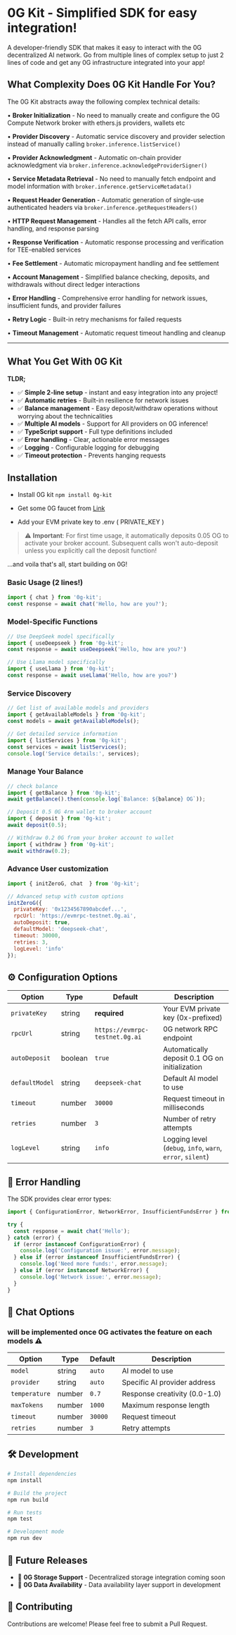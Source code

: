 # 0G Kit - Simplified SDK for easy integration!

A developer-friendly SDK that makes it easy to interact with the 0G decentralized AI network. Go from multiple lines of complex setup to just 2 lines of code and get any 0G infrastructure integrated into your app!

## What Complexity Does 0G Kit Handle For You? 

The 0G Kit abstracts away the following complex technical details:

• **Broker Initialization** - No need to manually create and configure the 0G Compute Network broker with ethers.js providers, wallets etc

• **Provider Discovery** - Automatic service discovery and provider selection instead of manually calling `broker.inference.listService()`

• **Provider Acknowledgment** - Automatic on-chain provider acknowledgment via `broker.inference.acknowledgeProviderSigner()`

• **Service Metadata Retrieval** - No need to manually fetch endpoint and model information with `broker.inference.getServiceMetadata()`

• **Request Header Generation** - Automatic generation of single-use authenticated headers via `broker.inference.getRequestHeaders()`

• **HTTP Request Management** - Handles all the fetch API calls, error handling, and response parsing

• **Response Verification** - Automatic response processing and verification for TEE-enabled services

• **Fee Settlement** - Automatic micropayment handling and fee settlement

• **Account Management** - Simplified balance checking, deposits, and withdrawals without direct ledger interactions

• **Error Handling** - Comprehensive error handling for network issues, insufficient funds, and provider failures

• **Retry Logic** - Built-in retry mechanisms for failed requests

• **Timeout Management** - Automatic request timeout handling and cleanup

-------

## What You Get With 0G Kit
**TLDR;**
- ✅ **Simple 2-line setup** - instant and easy integration into any project!
- ✅ **Automatic retries** - Built-in resilience for network issues
- ✅ **Balance management** - Easy deposit/withdraw operations without worrying about the technicalities
- ✅ **Multiple AI models** - Support for All providers on 0G inference!
- ✅ **TypeScript support** - Full type definitions included
- ✅ **Error handling** - Clear, actionable error messages
- ✅ **Logging** - Configurable logging for debugging
- ✅ **Timeout protection** - Prevents hanging requests


## Installation

- Install 0G kit `npm install 0g-kit`

- Get some 0G faucet from [Link](https://faucet.0g.ai/)

- Add your EVM private key to .env ( PRIVATE_KEY )


> ⚠️ **Important**: For first time usage, it automatically deposits 0.05 OG to activate your broker account. Subsequent calls won't auto-deposit unless you explicitly call the deposit function!


...and voila that's all, start building on 0G!




### Basic Usage (2 lines!)

```javascript
import { chat } from '0g-kit';
const response = await chat('Hello, how are you?');
```

### Model-Specific Functions

```javascript
// Use DeepSeek model specifically
import { useDeepseek } from '0g-kit';
const response = await useDeepseek('Hello, how are you?')
```

```javascript
// Use Llama model specifically
import { useLlama } from '0g-kit';
const response = await useLlama('Hello, how are you?')
```

### Service Discovery

```javascript
// Get list of available models and providers
import { getAvailableModels } from '0g-kit';
const models = await getAvailableModels();
```

```javascript
// Get detailed service information
import { listServices } from '0g-kit';
const services = await listServices();
console.log('Service details:', services);
```

### Manage Your Balance

```javascript
// check balance
import { getBalance } from '0g-kit';
await getBalance().then(console.log(`Balance: ${balance} OG`));
```

```javascript
// Deposit 0.5 0G 4rm wallet to broker account
import { deposit } from '0g-kit';
await deposit(0.5); 
```

```javascript
// Withdraw 0.2 0G from your broker account to wallet
import { withdraw } from '0g-kit';
await withdraw(0.2); 
```

### Advance User customization
```javascript
import { initZeroG, chat  } from '0g-kit';

// Advanced setup with custom options
initZeroG({
  privateKey: '0x1234567890abcdef...',
  rpcUrl: 'https://evmrpc-testnet.0g.ai',
  autoDeposit: true,
  defaultModel: 'deepseek-chat', 
  timeout: 30000,
  retries: 3,
  logLevel: 'info' 
});

```


## ⚙️ Configuration Options

| Option | Type | Default | Description |
|--------|------|---------|-------------|
| `privateKey` | string | **required** | Your EVM private key (0x-prefixed) |
| `rpcUrl` | string | `https://evmrpc-testnet.0g.ai` | 0G network RPC endpoint |
| `autoDeposit` | boolean | `true` | Automatically deposit 0.1 OG on initialization |
| `defaultModel` | string | `deepseek-chat` | Default AI model to use |
| `timeout` | number | `30000` | Request timeout in milliseconds |
| `retries` | number | `3` | Number of retry attempts |
| `logLevel` | string | `info` | Logging level (`debug`, `info`, `warn`, `error`, `silent`) |


## 🔧 Error Handling

The SDK provides clear error types:

```javascript
import { ConfigurationError, NetworkError, InsufficientFundsError } from '0g-kit';

try {
  const response = await chat('Hello');
} catch (error) {
  if (error instanceof ConfigurationError) {
    console.log('Configuration issue:', error.message);
  } else if (error instanceof InsufficientFundsError) {
    console.log('Need more funds:', error.message);
  } else if (error instanceof NetworkError) {
    console.log('Network issue:', error.message);
  }
}
```

## 🎯 Chat Options 

### will be implemented once 0G activates the feature on each models ⚠️

| Option | Type | Default | Description |
|--------|------|---------|-------------|
| `model` | string | `auto` | AI model to use |
| `provider` | string | `auto` | Specific AI provider address |
| `temperature` | number | `0.7` | Response creativity (0.0-1.0) |
| `maxTokens` | number | `1000` | Maximum response length |
| `timeout` | number | `30000` | Request timeout |
| `retries` | number | `3` | Retry attempts |


## 🛠️ Development

```bash
# Install dependencies
npm install

# Build the project
npm run build

# Run tests
npm test

# Development mode
npm run dev
```

## 🚀 Future Releases

- 🔄 **0G Storage Support** - Decentralized storage integration coming soon
- 🔄 **0G Data Availability** - Data availability layer support in development

## 🤝 Contributing

Contributions are welcome! Please feel free to submit a Pull Request.